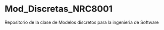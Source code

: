 # Mod_Discretas_NRC8001
Repositorio de la clase de Modelos discretos para la ingenieria de Software
